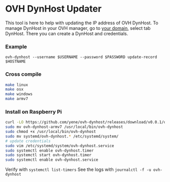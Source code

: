 # OVH DynHost Updater

This tool is here to help with updating the IP address of OVH DynHost.
To manage DynHost in your OVH manager, go to [your domain](https://www.ovh.com/manager/#/domain), select tab DynHost. There you can create a DynHost and credentials.

### Example

`ovh-dynhost --username $USERNAME --password $PASSWORD update-record $HOSTNAME`

### Cross compile

```bash
make linux
make osx
make windows
make armv7
```

### Install on Raspberry Pi

```bash
curl -LO https://github.com/yene/ovh-dynhost/releases/download/v0.0.1/ovh-dynhost-armv7
sudo mv ovh-dynhost-armv7 /usr/local/bin/ovh-dynhost
sudo chmod +x /usr/local/bin/ovh-dynhost
sudo mv systemd/ovh-dynhost.* /etc/systemd/system/
# update credentials
sudo vim /etc/systemd/system/ovh-dynhost.service
sudo systemctl enable ovh-dynhost.timer
sudo systemctl start ovh-dynhost.timer
sudo systemctl enable ovh-dynhost.service
```

Verify with `systemctl list-timers`
See the logs with `journalctl -f -u ovh-dynhost`
